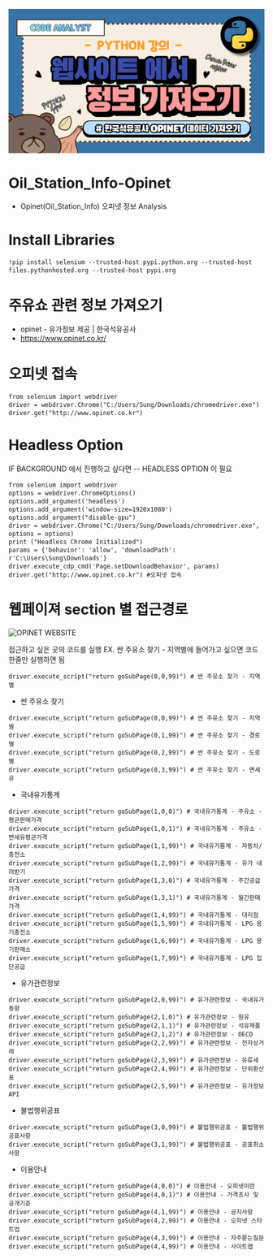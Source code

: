 ![OPINET DOWNLOAD](https://github.com/SEC-WBdle/Oil_Station_Info-Opinet/blob/main/IMAGE/LESSON1.png)



# Oil_Station_Info-Opinet
  * Opinet(Oil_Station_Info) 오피넷 정보 Analysis


# Install Libraries
```
!pip install selenium --trusted-host pypi.python.org --trusted-host files.pythonhosted.org --trusted-host pypi.org
```

#  주유쇼 관련 정보 가져오기 
* opinet - 유가정보 제공 | 한국석유공사 
* https://www.opinet.co.kr/

# 오피넷 접속 
```
from selenium import webdriver
driver = webdriver.Chrome("C:/Users/Sung/Downloads/chromedriver.exe")
driver.get("http://www.opinet.co.kr")
```

# Headless Option
IF BACKGROUND 에서 진행하고 싶다면 -- HEADLESS OPTION 이 필요 
```
from selenium import webdriver
options = webdriver.ChromeOptions()
options.add_argument('headless')
options.add_argument('window-size=1920x1080')
options.add_argument("disable-gpu")
driver = webdriver.Chrome("C:/Users/Sung/Downloads/chromedriver.exe", options = options)
print ("Headless Chrome Initialized")
params = {'behavior': 'allow', 'downloadPath': r'C:\Users\Sung\Downloads'}
driver.execute_cdp_cmd('Page.setDownloadBehavior', params)
driver.get("http://www.opinet.co.kr") #오피넷 접속
```

# 웹페이져 section 별 접근경로

![OPINET WEBSITE](https://github.com/SEC-WBdle/Oil_Station_Info-Opinet)

접근하고 싶은 곳의 코드를 실행 
EX. 싼 주유소 찾기 - 지역별에 들어가고 싶으면 코드 한줄만 실행하면 됨 
```
driver.execute_script("return goSubPage(0,0,99)") # 싼 주유소 찾기 - 지역별 
```

* 싼 주유소 찾기 
```
driver.execute_script("return goSubPage(0,0,99)") # 싼 주유소 찾기 - 지역별  
driver.execute_script("return goSubPage(0,1,99)") # 싼 주유소 찾기 - 경로별
driver.execute_script("return goSubPage(0,2,99)") # 싼 주유소 찾기 - 도로별 
driver.execute_script("return goSubPage(0,3,99)") # 싼 주유소 찾기 - 면세유 
```

* 국내유가통계
```
driver.execute_script("return goSubPage(1,0,0)") # 국내유가통계 - 주유소 - 평균판매가격 
driver.execute_script("return goSubPage(1,0,1)") # 국내유가통계 - 주유소 - 면세유평균가격
driver.execute_script("return goSubPage(1,1,99)") # 국내유가통계 - 자동차/충전소 
driver.execute_script("return goSubPage(1,2,99)") # 국내유가통계 - 유가 내려받기 
driver.execute_script("return goSubPage(1,3,0)") # 국내유가통계 - 주간공급가격
driver.execute_script("return goSubPage(1,3,1)") # 국내유가통계 - 월간판매가격
driver.execute_script("return goSubPage(1,4,99)") # 국내유가통계 - 대리점
driver.execute_script("return goSubPage(1,5,99)") # 국내유가통계 - LPG 용기충전소
driver.execute_script("return goSubPage(1,6,99)") # 국내유가통계 - LPG 용기판매소 
driver.execute_script("return goSubPage(1,7,99)") # 국내유가통계 - LPG 집단공급
```

* 유가관련정보
```
driver.execute_script("return goSubPage(2,0,99)") # 유가관련정보 - 국내유가동향
driver.execute_script("return goSubPage(2,1,0)") # 유가관련정보 - 원유
driver.execute_script("return goSubPage(2,1,1)") # 유가관련정보 - 석유제품
driver.execute_script("return goSubPage(2,1,2)") # 유가관련정보 - OECD
driver.execute_script("return goSubPage(2,2,99)") # 유가관련정보 - 전자상거래
driver.execute_script("return goSubPage(2,3,99)") # 유가관련정보 - 유류세
driver.execute_script("return goSubPage(2,4,99)") # 유가관련정보 - 단위환산표
driver.execute_script("return goSubPage(2,5,99)") # 유가관련정보 - 유가정보 API
```

* 불법행위공표
```
driver.execute_script("return goSubPage(3,0,99)") # 불법행위공표 - 불법행위공표사항 
driver.execute_script("return goSubPage(3,1,99)") # 불법행위공표 - 공표취소사항
```

* 이용안내
```
driver.execute_script("return goSubPage(4,0,0)") # 이용안내 - 오피넷이란
driver.execute_script("return goSubPage(4,0,1)") # 이용안내 - 가격조사 및 공개기준
driver.execute_script("return goSubPage(4,1,99)") # 이용안내 - 공지사항
driver.execute_script("return goSubPage(4,2,99)") # 이용안내 - 오피넷 스타트업 
driver.execute_script("return goSubPage(4,3,99)") # 이용안내 - 자주묻는질문
driver.execute_script("return goSubPage(4,4,99)") # 이용안내 - 사이트맵
```
